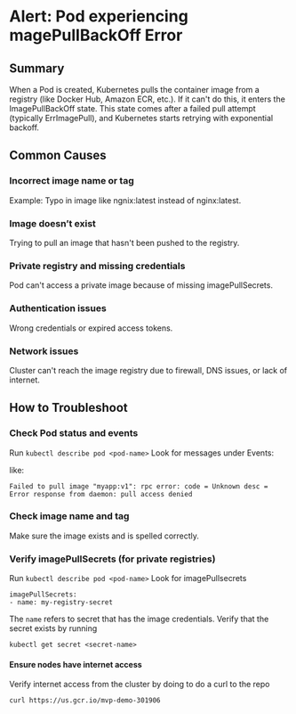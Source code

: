 # Alert: Pod experiencing magePullBackOff Error

## Summary

When a Pod is created, Kubernetes pulls the container image from a registry (like Docker Hub, Amazon ECR, etc.). If it can't do this, it enters the ImagePullBackOff state. This state comes after a failed pull attempt (typically ErrImagePull), and Kubernetes starts retrying with exponential backoff.

## Common Causes

### Incorrect image name or tag
Example: Typo in image like ngnix:latest instead of nginx:latest.

### Image doesn’t exist
Trying to pull an image that hasn't been pushed to the registry.

### Private registry and missing credentials
Pod can't access a private image because of missing imagePullSecrets.

### Authentication issues
Wrong credentials or expired access tokens.

### Network issues
Cluster can't reach the image registry due to firewall, DNS issues, or lack of internet.

## How to Troubleshoot

### Check Pod status and events 

Run `kubectl describe pod <pod-name>`  Look for messages under Events:

like:

`Failed to pull image "myapp:v1": rpc error: code = Unknown desc = Error response from daemon: pull access denied`

### Check image name and tag

Make sure the image exists and is spelled correctly.

### Verify imagePullSecrets (for private registries)

Run `kubectl describe pod <pod-name>`  Look for imagePullsecrets

```
imagePullSecrets:
- name: my-registry-secret
```

The `name` refers to secret that has the image credentials.  Verify that the secret exists by running

`kubectl get secret <secret-name>`

#### Ensure nodes have internet access

Verify internet access from the cluster by doing to do a curl to the repo

`curl https://us.gcr.io/mvp-demo-301906`





